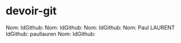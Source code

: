 # devoir-git
Nom:                 IdGithub:
Nom:                 IdGithub:
Nom:                 IdGithub:
Nom: Paul LAURENT    IdGithub: paullauren
Nom:                 IdGithub:

